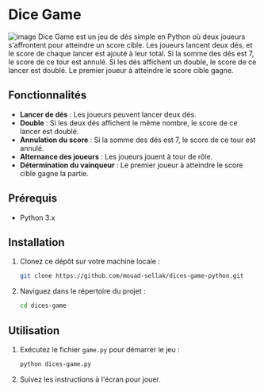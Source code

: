 # Dice Game
![image](https://github.com/mouad-sellak/dices-game-python/assets/75551008/cfe06bbe-2dcf-448d-8465-12f669fa029c)
Dice Game est un jeu de dés simple en Python où deux joueurs s'affrontent pour atteindre un score cible. Les joueurs lancent deux dés, et le score de chaque lancer est ajouté à leur total. Si la somme des dés est 7, le score de ce tour est annulé. Si les dés affichent un double, le score de ce lancer est doublé. Le premier joueur à atteindre le score cible gagne.

## Fonctionnalités

- **Lancer de dés** : Les joueurs peuvent lancer deux dés.
- **Double** : Si les deux dés affichent le même nombre, le score de ce lancer est doublé.
- **Annulation du score** : Si la somme des dés est 7, le score de ce tour est annulé.
- **Alternance des joueurs** : Les joueurs jouent à tour de rôle.
- **Détermination du vainqueur** : Le premier joueur à atteindre le score cible gagne la partie.

## Prérequis

- Python 3.x

## Installation

1. Clonez ce dépôt sur votre machine locale :
    ```sh
    git clone https://github.com/mouad-sellak/dices-game-python.git
    ```

2. Naviguez dans le répertoire du projet :
    ```sh
    cd dices-game
    ```

## Utilisation

1. Exécutez le fichier `game.py` pour démarrer le jeu :
    ```sh
    python dices-game.py
    ```

2. Suivez les instructions à l'écran pour jouer.

